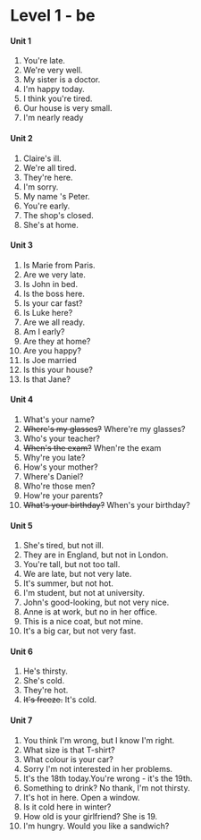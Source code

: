 # Level 1 - be

#### Unit 1

1. You're late.
2. We're very well.
3. My sister is a doctor.
4. I'm happy today.
5. I think you're tired.
6. Our house is very small.
7. I'm nearly ready

#### Unit 2

1. Claire's ill.
2. We're all tired.
3. They're here.
4. I'm sorry.
5. My name 's  Peter.
6. You're early.
7. The shop's closed.
8. She's at home.

#### Unit 3

1. Is Marie from Paris.
2. Are we very late.
3. Is John in bed.
4. Is the boss here.
5. Is your car fast?
6. Is Luke here?
7. Are we all ready.
8. Am I early?
9. Are they at home?
10. Are you happy?
11. Is Joe married
12. Is this your house?
13. Is that Jane?

#### Unit 4

1. What's your name?
2. ~~Where's my glasses?~~ Where're my glasses?
3. Who's your teacher?
4. ~~When's the exam?~~ When're the exam
5. Why're you late?
6. How's your mother?
7. Where's Daniel?
8. Who're those men?
9. How're your parents?
10. ~~What's your birthday?~~ When's your birthday?

#### Unit 5

1. She's tired, but not ill.
2. They are in England, but not in London.
3. You're tall, but not too tall.
4. We are late, but not very late.
5. It's summer, but not hot.
6. I'm student, but not at university.
7. John's good-looking, but not very nice.
8. Anne is at work, but no in her office.
9. This is a nice coat, but not mine.
10. It's a big car, but not very fast.

#### Unit 6

1. He's thirsty.
2. She's cold.
3. They're hot.
4. ~~It's freeze.~~ It's cold.

#### Unit 7

1. You think I'm wrong, but I know I'm right.
2. What size is that T-shirt? 
3. What colour is your car?
4. Sorry I'm not interested in her problems.
5. It's the 18th today.You're wrong - it's the 19th.
6. Something to drink? No thank, I'm not thirsty.
7. It's hot in here. Open a window.
8. Is it cold here in winter?
9. How old is your girlfriend? She is 19.
10. I'm hungry. Would you like a sandwich?